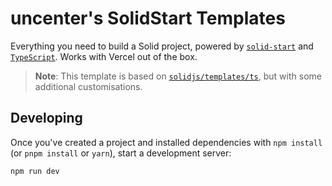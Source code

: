 # uncenter's SolidStart Templates

Everything you need to build a Solid project, powered by [`solid-start`](https://start.solidjs.com) and [`TypeScript`](https://www.typescriptlang.org/). Works with Vercel out of the box.

> **Note**: This template is based on [`solidjs/templates/ts`](https://github.com/solidjs/templates/tree/master/ts), but with some additional customisations.

## Developing

Once you've created a project and installed dependencies with `npm install` (or `pnpm install` or `yarn`), start a development server:

```bash
npm run dev
```
